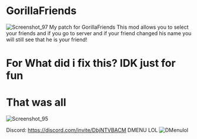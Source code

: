 # GorillaFriends
![Screenshot_97](https://github.com/user-attachments/assets/a2849f2e-e645-492c-8b34-5d39832ab2db)
My patch for GorillaFriends
This mod allows you to select your friends and if you go to server and if your friend changed his name you will still see that he is your friend!




# For What did i fix this? IDK just for fun
# That was all
![Screenshot_95](https://github.com/user-attachments/assets/e7b5c38d-e8f1-403a-ae2c-a8c966f3a862)

Discord: https://discord.com/invite/DbjNTVBACM
DMENU LOL
![DMenulol](https://github.com/user-attachments/assets/563ec943-38e6-4d92-99c3-43f008d95892)
